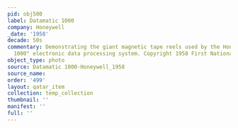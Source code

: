 ```yaml
---
pid: obj500
label: Datamatic 1000
company: Honeywell
_date: '1958'
decade: 50s
commentary: Demonstrating the giant magnetic tape reels used by the Honeywell "Datamatic
  1000" electronic data processing system. Copyright 1958 First National Bank of Boston
object_type: photo
source: Datamatic 1000-Honeywell_1958
source_name: 
order: '499'
layout: qatar_item
collection: temp_collection
thumbnail: ''
manifest: ''
full: ''
---
```

